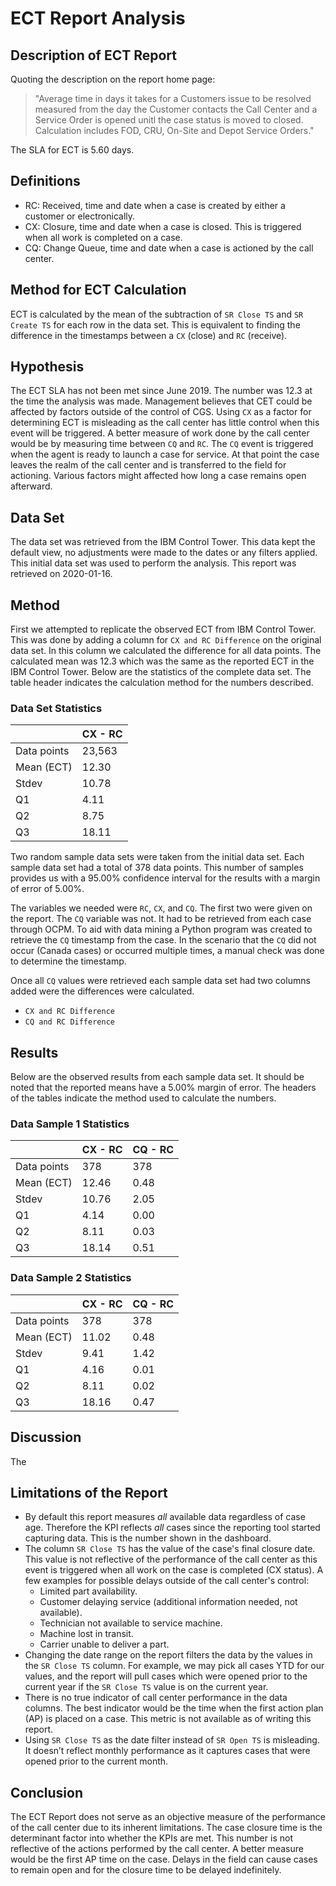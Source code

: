 # ECT Report Analysis
## Description of ECT Report
Quoting the description on the report home page:
>"Average time in days it takes for a Customers issue to be resolved measured from the day the Customer contacts the Call Center and a Service Order is opened unitl the case status is moved to closed. Calculation includes FOD, CRU, On-Site and Depot Service Orders."

The SLA for ECT is 5.60 days.

## Definitions
* RC: Received, time and date when a case is created by either a customer or electronically.
* CX: Closure, time and date when a case is closed. This is triggered when all work is completed on a case.
* CQ: Change Queue, time and date when a case is actioned by the call center.

## Method for ECT Calculation
ECT is calculated by the mean of the subtraction of `SR Close TS` and `SR Create TS` for each row in the data set. This is equivalent to finding the difference in the timestamps between a `CX` (close) and `RC` (receive).

## Hypothesis
The ECT SLA has not been met since June 2019. The number was 12.3 at the time the analysis was made. Management believes that CET could be affected by factors outside of the control of CGS. Using `CX` as a factor for determining ECT is misleading as the call center has little control when this event will be triggered. A better measure of work done by the call center would be by measuring time between `CQ` and `RC`. The `CQ` event is triggered when the agent is ready to launch a case for service. At that point the case leaves the realm of the call center and is transferred to the field for actioning. Various factors might affected how long a case remains open afterward.

## Data Set
The data set was retrieved from the IBM Control Tower. This data kept the default view, no adjustments were made to the dates or any filters applied. This initial data set was used to perform the analysis. This report was retrieved on 2020-01-16.

## Method
First we attempted to replicate the observed ECT from IBM Control Tower. This was done by adding a column for `CX and RC Difference` on the original data set. In this column we calculated the difference for all data points. The calculated mean was 12.3 which was the same as the reported ECT in the IBM Control Tower. Below are the statistics of the complete data set. The table header indicates the calculation method for the numbers described.

### Data Set Statistics
|       |CX - RC|
|-------|-------|
|Data points|23,563|
|Mean (ECT)|12.30|
|Stdev|10.78|
|Q1|4.11|
|Q2|8.75|
|Q3|18.11|

Two random sample data sets were taken from the initial data set. Each sample data set had a total of 378 data points. This number of samples provides us with a 95.00% confidence interval for the results with a margin of error of 5.00%.

The variables we needed were `RC`, `CX`, and `CQ`. The first two were given on the report. The `CQ` variable was not. It had to be retrieved from each case through OCPM. To aid with data mining a Python program was created to retrieve the `CQ` timestamp from the case. In the scenario that the `CQ` did not occur (Canada cases) or occurred multiple times, a manual check was done to determine the timestamp.

Once all `CQ` values were retrieved each sample data set had two columns added were the differences were calculated.
* `CX and RC Difference`
* `CQ and RC Difference`

## Results
Below are the observed results from each sample data set. It should be noted that the reported means have a 5.00% margin of error. The headers of the tables indicate the method used to calculate the numbers.

### Data Sample 1 Statistics
|       |CX - RC|CQ - RC|
|-------|-------|-------|
|Data points|378|378|
|Mean (ECT)|12.46|0.48|
|Stdev|10.76|2.05|
|Q1|4.14|0.00|
|Q2|8.11|0.03|
|Q3|18.14|0.51|

### Data Sample 2 Statistics
|       |CX - RC|CQ - RC|
|-------|-------|-------|
|Data points|378|378|
|Mean (ECT)|11.02|0.48|
|Stdev|9.41|1.42|
|Q1|4.16|0.01|
|Q2|8.11|0.02|
|Q3|18.16|0.47|

## Discussion

The 

## Limitations of the Report
* By default this report measures *all* available data regardless of case age. Therefore the KPI reflects *all* cases since the reporting tool started capturing data. This is the number shown in the dashboard.
* The column `SR Close TS` has the value of the case's final closure date. This value is not reflective of the performance of the call center as this event is triggered when all work on the case is completed (CX status). A few examples for possible delays outside of the call center's control:
    * Limited part availability.
    * Customer delaying service (additional information needed, not available).
    * Technician not available to service machine.
    * Machine lost in transit.
    * Carrier unable to deliver a part.
* Changing the date range on the report filters the data by the values in the `SR Close TS` column. For example, we may pick all cases YTD for our values, and the report will pull cases which were opened prior to the current year if the `SR Close TS` value is on the current year.
* There is no true indicator of call center performance in the data columns. The best indicator would be the time when the first action plan (AP) is placed on a case. This metric is not available as of writing this report.
* Using `SR Close TS` as the date filter instead of `SR Open TS` is misleading. It doesn’t reflect monthly performance as it captures cases that were opened prior to the current month.
## Conclusion
The ECT Report does not serve as an objective measure of the performance of the call center due to its inherent limitations. The case closure time is the determinant factor into whether the KPIs are met. This number is not reflective of the actions performed by the call center. A better measure would be the first AP time on the case. Delays in the field can cause cases to remain open and for the closure time to be delayed indefinitely.